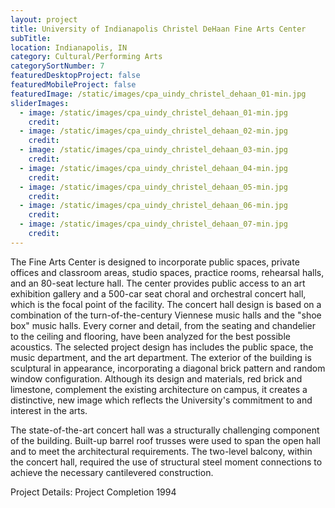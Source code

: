```yaml
---
layout: project
title: University of Indianapolis Christel DeHaan Fine Arts Center
subTitle:
location: Indianapolis, IN
category: Cultural/Performing Arts
categorySortNumber: 7
featuredDesktopProject: false
featuredMobileProject: false
featuredImage: /static/images/cpa_uindy_christel_dehaan_01-min.jpg
sliderImages:
  - image: /static/images/cpa_uindy_christel_dehaan_01-min.jpg
    credit:
  - image: /static/images/cpa_uindy_christel_dehaan_02-min.jpg
    credit:
  - image: /static/images/cpa_uindy_christel_dehaan_03-min.jpg
    credit:
  - image: /static/images/cpa_uindy_christel_dehaan_04-min.jpg
    credit:
  - image: /static/images/cpa_uindy_christel_dehaan_05-min.jpg
    credit:
  - image: /static/images/cpa_uindy_christel_dehaan_06-min.jpg
    credit:
  - image: /static/images/cpa_uindy_christel_dehaan_07-min.jpg
    credit:
---
```

The Fine Arts Center is designed to incorporate public spaces, private offices and classroom areas, studio spaces, practice rooms, rehearsal halls, and an 80-seat lecture hall.  The center provides public access to an art exhibition gallery and a 500-car seat choral and orchestral concert hall, which is the focal point of the facility.  The concert hall design is based on a  combination of the turn-of-the-century Viennese music halls and the \"shoe box\" music halls.  Every corner and detail, from the seating and chandelier to the ceiling and flooring, have been analyzed for the best possible acoustics. The selected project design has includes the public space, the music department, and the art department.  The exterior of the building is sculptural in appearance, incorporating a diagonal brick pattern and random window configuration.  Although its design and materials, red brick and limestone, complement the existing architecture on campus, it creates a distinctive, new image which reflects the University\'s commitment to and interest in the arts.  

The state-of-the-art concert hall was a structurally challenging component of the building.  Built-up barrel roof trusses were used to span the open hall and to meet the architectural requirements.  The two-level balcony, within the concert hall, required the use of structural steel moment connections to achieve the necessary cantilevered construction. 

Project Details:  Project Completion 1994























